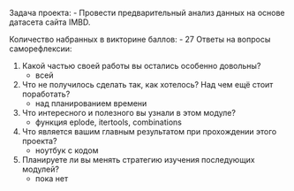 Задача проекта:
    - Провести предварительный анализ данных на основе датасета сайта IMBD.

Количество набранных в викторине баллов:
    - 27
Ответы на вопросы саморефлексии:

1. Какой частью своей работы вы остались особенно довольны?
    - всей
2. Что не получилось сделать так, как хотелось? Над чем ещё стоит поработать?
    - над планированием времени
3. Что интересного и полезного вы узнали в этом модуле?
    - функция eplode, itertools, combinations
4. Что является вашим главным результатом при прохождении этого проекта?
    - ноутбук с кодом
5. Планируете ли вы менять стратегию изучения последующих модулей?
    - пока нет
